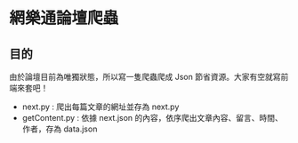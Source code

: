 網樂通論壇爬蟲
===

## 目的
由於論壇目前為唯獨狀態，所以寫一隻爬蟲爬成 Json 節省資源。大家有空就寫前端來套吧！
- next.py : 爬出每篇文章的網址並存為 next.py
- getContent.py : 依據 next.json 的內容，依序爬出文章內容、留言、時間、作者，存為 data.json



